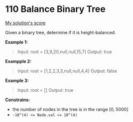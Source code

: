 # 110 Balance Binary Tree

[My solution's score](https://leetcode.com/problems/balanced-binary-tree/submissions/1106847885)

Given a binary tree, determine if it is height-balanced.

**Example 1:**
> Input: root = [3,9,20,null,null,15,7]
> Output: true

**Exampple 2:**
> Input: root = [1,2,2,3,3,null,null,4,4]
> Output: false

**Example 3:**
> Input: root = []
> Output: true

**Constrains:**
- the number of nodes in the tree is in the range [0, 5000]
- `-10^(4) <= Node.val <= 10^(4)`
